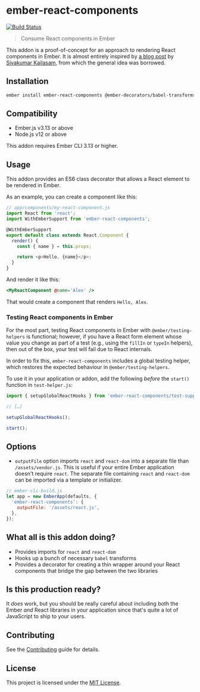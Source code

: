 # ember-react-components

[![Build Status](https://travis-ci.org/alexlafroscia/ember-react-components.svg?branch=master)](https://travis-ci.org/alexlafroscia/ember-react-components)

> Consume React components in Ember

This addon is a proof-of-concept for an approach to rendering React components in Ember. It is almost entirely inspired by [a blog post][blog-post] by [Sivakumar Kailasam][sivakumar], from which the general idea was borrowed.

## Installation

```bash
ember install ember-react-components @ember-decorators/babel-transforms
```

## Compatibility

- Ember.js v3.13 or above
- Node.js v12 or above

This addon requires Ember CLI 3.13 or higher.

## Usage

This addon provides an ES6 class decorator that allows a React element to be rendered in Ember.

As an example, you can create a component like this:

```javascript
// app/components/my-react-component.js
import React from 'react';
import WithEmberSupport from 'ember-react-components';

@WithEmberSupport
export default class extends React.Component {
  render() {
    const { name } = this.props;

    return <p>Hello, {name}</p>;
  }
}
```

And render it like this:

```handlebars
<MyReactComponent @name='Alex' />
```

That would create a component that renders `Hello, Alex`.

### Testing React components in Ember

For the most part, testing React components in Ember with `@ember/testing-helpers` is functional; however, if you have a React form element whose value you change as part of a test (e.g., using the `fillIn` or `typeIn` helpers), then out of the box, your test will fail due to React internals.

In order to fix this, `ember-react-components` includes a global testing helper, which restores the expected behaviour in `@ember/testing-helpers`. 

To use it in your application or addon, add the following _before_ the `start()` function in  `test-helper.js`:

```js
import { setupGlobalReactHooks } from 'ember-react-components/test-support';

// […]

setupGlobalReactHooks();

start();
```

## Options

- `outputFile` option imports `react` and `react-dom` into a separate file than `/assets/vendor.js`. This is useful if your entire Ember application doesn't require `react`. The separate file containing `react` and `react-dom` can be imported via a template or initializer.

```javascript
// ember-cli-build.js
let app = new EmberApp(defaults, {
  'ember-react-components': {
    outputFile: '/assets/react.js',
  },
});
```

## What all is this addon doing?

- Provides imports for `react` and `react-dom`
- Hooks up a bunch of necessary `babel` transforms
- Provides a decorator for creating a thin wrapper around your React components that bridge the gap between the two libraries

## Is this production ready?

It _does_ work, but you should be really careful about including both the Ember _and_ React libraries in your application since that's quite a lot of JavaScript to ship to your users.

## Contributing

See the [Contributing](CONTRIBUTING.md) guide for details.

## License

This project is licensed under the [MIT License](LICENSE.md).

[blog-post]: https://medium.com/@sivakumar_k/using-react-components-in-your-ember-app-8f7805d409b0
[sivakumar]: https://github.com/sivakumar-kailasam
